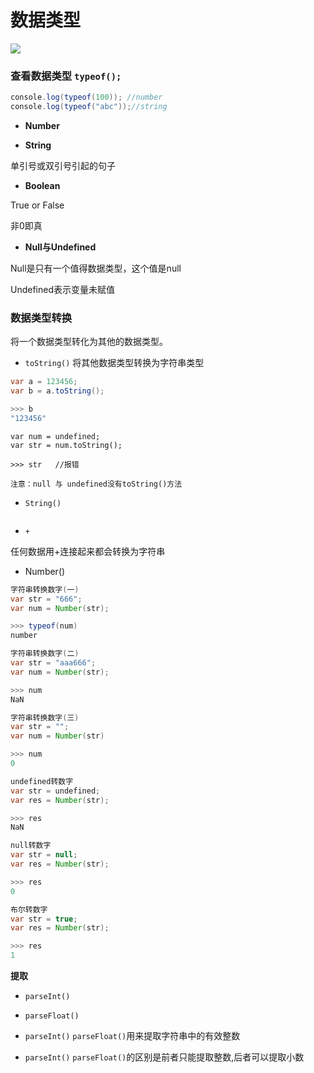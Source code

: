 # 数据类型
![](https://upload-images.jianshu.io/upload_images/11006938-583c64b7a1cca284.png?imageMogr2/auto-orient/strip%7CimageView2/2/w/1240)

### **查看数据类型** **`typeof();`**
```java
console.log(typeof(100)); //number
console.log(typeof("abc"));//string
```


- **Number**


- **String**

单引号或双引号引起的句子

- **Boolean**

True or False

非0即真

- **Null与Undefined**

Null是只有一个值得数据类型，这个值是null

Undefined表示变量未赋值

### 数据类型转换

将一个数据类型转化为其他的数据类型。

- `toString()` 将其他数据类型转换为字符串类型
```java
var a = 123456;
var b = a.toString();

>>> b
"123456"
```
```
var num = undefined;
var str = num.toString();

>>> str   //报错

注意：null 与 undefined没有toString()方法
```

- `String()`
```java

```
- `+`

任何数据用+连接起来都会转换为字符串

- Number()
```java
字符串转换数字(一)
var str = "666";
var num = Number(str);

>>> typeof(num)
number

字符串转换数字(二)
var str = "aaa666";
var num = Number(str);

>>> num
NaN

字符串转换数字(三)
var str = "";
var num = Number(str)

>>> num
0

undefined转数字
var str = undefined;
var res = Number(str);

>>> res
NaN

null转数字
var str = null;
var res = Number(str);

>>> res
0

布尔转数字
var str = true;
var res = Number(str);

>>> res
1
```

**提取**

- `parseInt()`

- `parseFloat()`

- `parseInt()` `parseFloat()`用来提取字符串中的有效整数

- `parseInt()` `parseFloat()`的区别是前者只能提取整数,后者可以提取小数